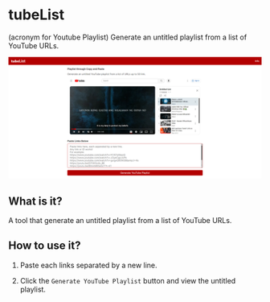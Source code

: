 # tubeList

(acronym for Youtube Playlist) Generate an untitled playlist from a list of YouTube URLs.

![tubeList](./assets/images/tubelist.png)

## What is it?

A tool that generate an untitled playlist from a list of YouTube URLs.

## How to use it?

1. Paste each links separated by a new line.

2. Click the `Generate YouTube Playlist` button and view the untitled playlist.
